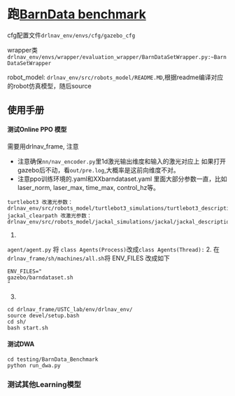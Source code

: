 # 跑[BarnData benchmark](https://ieeexplore.ieee.org/stamp/stamp.jsp?tp=&arnumber=9292572)

cfg配置文件`drlnav_env/envs/cfg/gazebo_cfg`

wrapper类 `drlnav_env/envs/wrapper/evaluation_wrapper/BarnDataSetWrapper.py:~BarnDataSetWrapper`

robot_model:
`drlnav_env/src/robots_model/README.MD`,根据readme编译对应的robot仿真模型，随后source



## 使用手册
#### 测试Online PPO 模型
需要用drlnav_frame, 注意
- 注意确保`nn/nav_encoder.py`里1d激光输出维度和输入的激光对应上
如果打开gazebo后不动，看`out/pre.log`,大概率是这前向维度不对。
- 注意ppo训练环境的.yaml和XXbarndataset.yaml 里面大部分参数一直，比如laser_norm, laser_max, time_max, control_hz等。
```
turtlebot3 改激光参数：drlnav_env/src/robots_model/turtlebot3_simulations/turtlebot3_description/urdf/turtlebot3_burger.gazebo.xacro  
jackal_clearpath 改激光参数：drlnav_env/src/robots_model/jackal_simulations/jackal/jackal_description/urdf/accessories/hokuyo_ust10.urdf.xacro
```
1.
`agent/agent.py` 将
`class Agents(Process)`改成`class Agents(Thread):`
2.
在`drlnav_frame/sh/machines/all.sh`将 ENV_FILES 改成如下
```
ENV_FILES="
gazebo/barndataset.sh
"
```

3.
```
cd drlnav_frame/USTC_lab/env/drlnav_env/
source devel/setup.bash
cd sh/
bash start.sh
```

#### 测试DWA
```
cd testing/BarnData_Benchmark
python run_dwa.py
```

### 测试其他Learning模型





